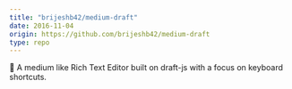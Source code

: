 ```yaml
---
title: "brijeshb42/medium-draft"
date: 2016-11-04
origin: https://github.com/brijeshb42/medium-draft
type: repo
---
```


📝 A medium like Rich Text Editor built on draft-js with a focus on keyboard shortcuts.